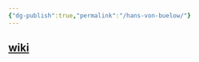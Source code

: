 ```yaml
---
{"dg-publish":true,"permalink":"/hans-von-buelow/"}
---
```


## [wiki](https://www.wikiwand.com/hu/Hans_von_B%C3%BClow)